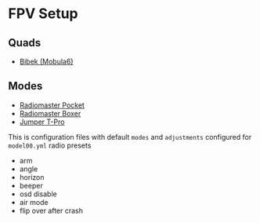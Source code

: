 # FPV Setup


## Quads

 - [Bibek (Mobula6)](presets/bnf/Bibek)

## Modes

 - [Radiomaster Pocket](presets/modes/Pocket.txt)
 - [Radiomaster Boxer](presets/modes/Boxer.txt)
 - [Jumper T-Pro](presets/modes/Jumper_T-Pro.txt)

This is configuration files with default `modes` and `adjustments` configured for `model00.yml` radio presets
 - arm
 - angle
 - horizon
 - beeper
 - osd disable
 - air mode
 - flip over after crash
